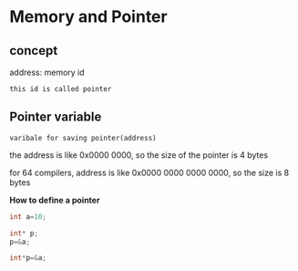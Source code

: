 # Memory and Pointer

## concept
address: memory id

    this id is called pointer

## Pointer variable

    varibale for saving pointer(address)
the address is like  0x0000 0000, so the size of the pointer is 4 bytes

for 64 compilers, address is like 0x0000 0000 0000 0000, so the size is 8 bytes

**How to define a pointer**
```c++
int a=10;

int* p;
p=&a;

int*p=&a;

```



